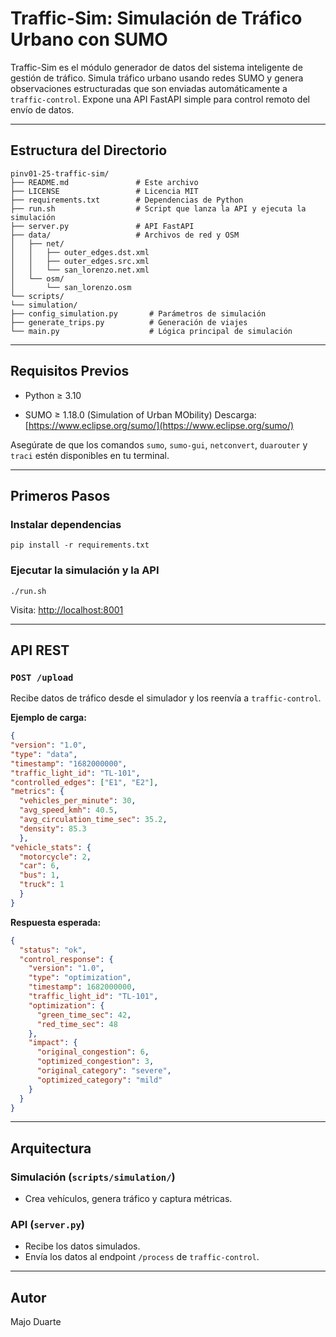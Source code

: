 # Traffic-Sim: Simulación de Tráfico Urbano con SUMO

Traffic-Sim es el módulo generador de datos del sistema inteligente de gestión de tráfico. Simula tráfico urbano usando redes SUMO y genera observaciones estructuradas que son enviadas automáticamente a `traffic-control`. Expone una API FastAPI simple para control remoto del envío de datos.

---

## Estructura del Directorio
```
pinv01-25-traffic-sim/
├── README.md               # Este archivo
├── LICENSE                 # Licencia MIT
├── requirements.txt        # Dependencias de Python
├── run.sh                  # Script que lanza la API y ejecuta la simulación
├── server.py               # API FastAPI
├── data/                   # Archivos de red y OSM
│   ├── net/
│   │   ├── outer_edges.dst.xml
│   │   ├── outer_edges.src.xml
│   │   └── san_lorenzo.net.xml
│   └── osm/
│       └── san_lorenzo.osm
└── scripts/
└── simulation/
├── config_simulation.py       # Parámetros de simulación
├── generate_trips.py          # Generación de viajes
└── main.py                    # Lógica principal de simulación
```
---

## Requisitos Previos
* Python ≥ 3.10

* SUMO ≥ 1.18.0 (Simulation of Urban MObility)
Descarga: [https://www.eclipse.org/sumo/](https://www.eclipse.org/sumo/)

Asegúrate de que los comandos `sumo`, `sumo-gui`, `netconvert`, `duarouter` y `traci` estén disponibles en tu terminal.

---
## Primeros Pasos

### Instalar dependencias
```
pip install -r requirements.txt
```
### Ejecutar la simulación y la API
```
./run.sh
```
Visita: [http://localhost:8001](http://localhost:8001)

---

## API REST

### `POST /upload`

Recibe datos de tráfico desde el simulador y los reenvía a `traffic-control`.

**Ejemplo de carga:**
```json
{
"version": "1.0",
"type": "data",
"timestamp": "1682000000",
"traffic_light_id": "TL-101",
"controlled_edges": ["E1", "E2"],
"metrics": {
  "vehicles_per_minute": 30,
  "avg_speed_kmh": 40.5,
  "avg_circulation_time_sec": 35.2,
  "density": 85.3
  },
"vehicle_stats": {
  "motorcycle": 2,
  "car": 6,
  "bus": 1,
  "truck": 1
  }
}
```
**Respuesta esperada:**
```json
{
  "status": "ok",
  "control_response": {
    "version": "1.0",
    "type": "optimization",
    "timestamp": 1682000000,
    "traffic_light_id": "TL-101",
    "optimization": {
      "green_time_sec": 42,
      "red_time_sec": 48
    },
    "impact": {
      "original_congestion": 6,
      "optimized_congestion": 3,
      "original_category": "severe",
      "optimized_category": "mild"
    }
  }
}

```
---

## Arquitectura

### Simulación (`scripts/simulation/`)

* Crea vehículos, genera tráfico y captura métricas.

### API (`server.py`)

* Recibe los datos simulados.
* Envía los datos al endpoint `/process` de `traffic-control`.

---
## Autor
Majo Duarte
